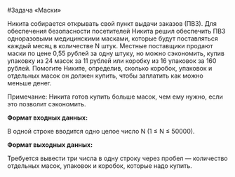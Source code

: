 #Задача «Маски»

Никита собирается открывать свой пункт выдачи заказов (ПВЗ). 
Для обеспечения безопасности посетителей Никита решил обеспечить ПВЗ одноразовыми 
медицинскими масками, которые будут поставляться каждый месяц в количестве N штук. 
Местные поставщики продают маски по цене 0,55 рублей за одну штуку, но можно сэкономить, 
купив упаковку из 24 масок за 11 рублей или коробку из 16 упаковок за 160 рублей. 
Помогите Никите, определив, сколько коробок, упаковок и отдельных масок он должен купить, 
чтобы заплатить как можно меньше денег.

Примечание: Никита готов купить больше масок, чем ему нужно, если это позволит сэкономить.

**Формат входных данных:**

В одной строке вводится одно целое число N (1 ≤ N ≤ 50000).

**Формат выходных данных:**

Требуется вывести три числа в одну строку через пробел — количество отдельных масок, упаковок и коробок, которые надо купить.
